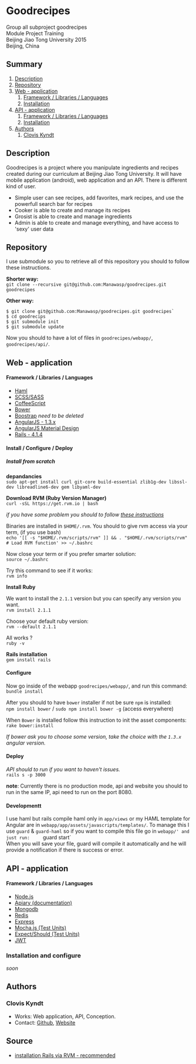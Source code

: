 # Goodrecipes

Group all subproject goodrecipes    
Module Project Training    
Beijing Jiao Tong University 2015    
Beijing, China    

## Summary

1. [Description](https://github.com/Manawasp/goodrecipes#description)
2. [Repository](https://github.com/Manawasp/goodrecipes#repository)
3. [Web - application](https://github.com/Manawasp/goodrecipes#web---application)
	1. [Framework / Libraries / Languages](https://github.com/Manawasp/goodrecipes#framework--libraries--languages)
	2. [Installation](https://github.com/Manawasp/goodrecipes#install-and-configure)
4. [API - application](https://github.com/Manawasp/goodrecipes#api---application)
	1. [Framework / Libraries / Languages](https://github.com/Manawasp/goodrecipes#framework--libraries--languages-1)
	2. [Installation](https://github.com/Manawasp/goodrecipes#install-and-configure-1)
5. [Authors](https://github.com/Manawasp/goodrecipes#authors)
	1. [Clovis Kyndt](https://github.com/Manawasp/goodrecipes#clovis-kyndt)

## Description

Goodrecipes is a project where you manipulate ingredients and recipes created during our curriculum at Beijing Jiao Tong University. It will have mobile application (android), web application and an API. There is different kind of user.
- Simple user can see recipes, add favorites, mark recipes, and use the powerfull search bar for recipes
- Cooker is able to create and manage its recipes
- Grosist is able to create and manage ingredients
- Admin is able to create and manage everything, and have access to 'sexy' user data

## Repository

I use submodule so you to retrieve all of this repository you should to follow these instructions.    

**Shorter way:**    
`git clone --recursive git@github.com:Manawasp/goodrecipes.git goodrecipes`

**Other way:**    

```
$ git clone git@github.com:Manawasp/goodrecipes.git goodrecipes`
$ cd goodrecips
$ git submodule init
$ git submodule update
```

Now you should to have a lot of files in `goodrecipes/webapp/`, `goodrecipes/api/`.

## Web - application

#### Framework / Libraries / Languages

- [Haml](http://haml.info/)
- [SCSS/SASS](http://sass-lang.com/)
- [CoffeeScript](http://coffeescript.org/)
- [Bower](http://bower.io/)
- [Boostrap](http://getbootstrap.com/) _need to be deleted_
- [AngularJS - 1.3.x](http://angularjs.org)
- [AngularJS Material Design](http://material.angularjs.org)
- [Rails - 4.1.4](http://rubyonrails.org/)

#### Install / Configure / Deploy

##### Install from scratch

**depandancies**    
`sudo apt-get install curl git-core build-essential zlib1g-dev libssl-dev libreadline6-dev gem libyaml-dev`

**Download RVM (Ruby Version Manager)**    
`curl -sSL https://get.rvm.io | bash`

*if you have some problem you should to follow [these instructions](https://rvm.io/rvm/install)*

Binaries are installed in `$HOME/.rvm`. You should to give rvm access via your term, (if you use bash)    
`echo '[[ -s "$HOME/.rvm/scripts/rvm" ]] && . "$HOME/.rvm/scripts/rvm" # Load RVM function' >> ~/.bashrc`

Now close your term or if you prefer smarter solution:    
`source ~/.bashrc`

Try this command to see if it works:    
`rvm info`

**Install Ruby**

We want to install the `2.1.1` version but you can specify any version you want.    
`rvm install 2.1.1`

Choose your default ruby version:    
`rvm --default 2.1.1`

All works ?    
`ruby -v`

**Rails installation**    
`gem install rails`

#### Configure

Now go inside of the webapp `goodrecipes/webapp/`, and run this command:    
`bundle install`

After you should to have `bower` installer if not be sure `npm` is installed:    
`npm install bower` / `sudo npm install bower -g` (access everywhere)

When `Bower` is installed follow this instruction to init the asset components:    
`rake bower:install`

_If bower ask you to choose some version, take the choice with the `1.3.x` angular version._

#### Deploy

_API should to run if you want to haven't issues._    
`rails s -p 3000`

**note**: Currently there is no production mode, api and website you should to run in the same IP, api need to run on the port 8080.

#### Developmentt

I use haml but rails compile haml only in `app/views` or my HAML template for Angular are in `webapp/app/assets/javascripts/templates/`.
To manage this I use `guard` & `guard-haml` so if you want to compile this file go in `webapp/' and just run:    
`guard start`    
When you will save your file, guard will compile it automatically and he will provide a notification if there is success or error.

## API - application

#### Framework / Libraries / Languages

- [Node.js](https://nodejs.org/)
- [Apiary (documentation)](http://docs.foodapicn.apiary.io/)
- [Mongodb](https://www.mongodb.org/)
- [Redis](http://redis.io/)
- [Express](http://expressjs.com/)
- [Mocha.js (Test Units)](http://mochajs.org/)
- [Expect/Should (Test Units)](http://chaijs.com/api/bdd/)
- [JWT](jwt.io)

### Installation and configure

_soon_

## Authors

### Clovis Kyndt

- Works: Web application, API, Conception.
- Contact: [Github](https://github.com/Manawasp), [Website](http://cloviskyndt.com)

## Source

- [installation Rails via RVM - recommended](http://doc.ubuntu-fr.org/rubyonrails)
